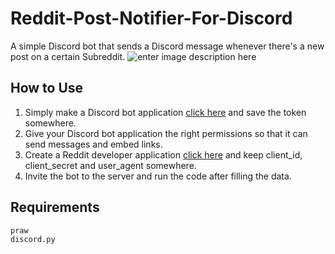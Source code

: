 # Reddit-Post-Notifier-For-Discord
A simple Discord bot that sends a Discord message whenever there's a new post on a certain Subreddit.
![enter image description here](https://i.ibb.co/fDyLR6k/Screenshot-2022-10-17-14-31-57.png)
## How to Use

 1. Simply make a Discord bot application [click here](https://discord.com/developers/applications) and save the token somewhere.
 2. Give your Discord bot application the right permissions so that it can send messages and embed links.
 3. Create a Reddit developer application [click here](https://www.reddit.com/prefs/apps) and keep client_id, client_secret and user_agent somewhere.
 4. Invite the bot to the server and run the code after filling the data.
## Requirements

    praw
    discord.py
